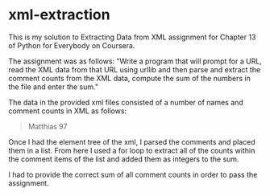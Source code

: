 # xml-extraction
This is my solution to Extracting Data from XML assignment for Chapter 13 of Python for Everybody on Coursera.

The assignment was as follows:
"Write a program that will prompt for a URL, read the XML data from that URL using urllib and then parse and extract the comment counts from the XML data, compute the sum of the numbers in the file and enter the sum."

The data in the provided xml files consisted of a number of names and comment counts in XML as follows:

> <comment>
> <name>Matthias</name>
> <count>97</count>
> </comment>

Once I had the element tree of the xml, I parsed the comments and placed them in a list. From here I used a for loop to extract all of the counts within the comment items of the list and added them as integers to the sum.

I had to provide the correct sum of all comment counts in order to pass the assignment.
